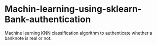 # Machin-learning-using-sklearn-Bank-authentication
Machine learning KNN classification algorithm to authenticate whether a banknote is real or not.
